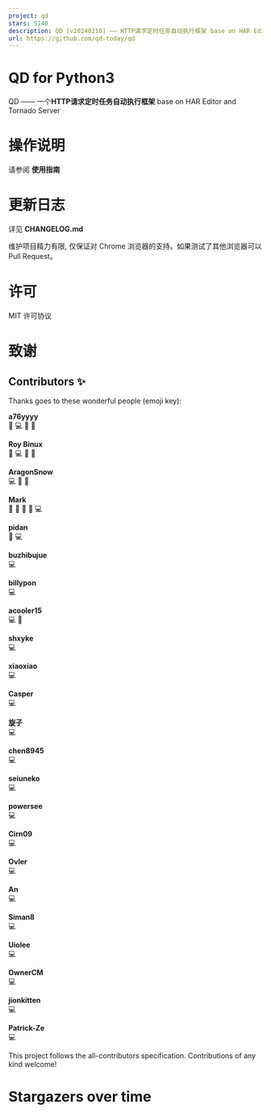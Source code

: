 ```yaml
---
project: qd
stars: 5140
description: QD [v20240210] —— HTTP请求定时任务自动执行框架 base on HAR Editor and Tornado Server
url: https://github.com/qd-today/qd
---
```


QD for Python3
==============

QD —— 一个**HTTP请求定时任务自动执行框架** base on HAR Editor and Tornado Server

操作说明
====

请参阅 **使用指南**

更新日志
====

详见 **CHANGELOG.md**

维护项目精力有限, 仅保证对 Chrome 浏览器的支持。如果测试了其他浏览器可以 Pull Request。

许可
==

MIT 许可协议

致谢
==

Contributors ✨
--------------

Thanks goes to these wonderful people (emoji key):

  
**a76yyyy**  
🎨 💻 🚧 📖

  
**Roy Binux**  
🎨 💻 🚧 📖

  
**AragonSnow**  
💻 🎨 🚧

  
**Mark**  
🎨 📝 📖 🚧 💻

  
**pidan**  
🎨 💻

  
**buzhibujue**  
💻

  
**billypon**  
💻

  
**acooler15**  
💻 🚧

  
**shxyke**  
💻

  
**xiaoxiao**  
💻

  
**Casper**  
💻

  
**旋子**  
💻

  
**chen8945**  
💻

  
**seiuneko**  
💻

  
**powersee**  
💻

  
**Cirn09**  
💻

  
**Ovler**  
💻

  
**An**  
💻

  
**Siman8**  
💻

  
**Uiolee**  
💻

  
**OwnerCM**  
💻

  
**jionkitten**  
💻

  
**Patrick-Ze**  
💻

This project follows the all-contributors specification. Contributions of any kind welcome!

Stargazers over time
====================
